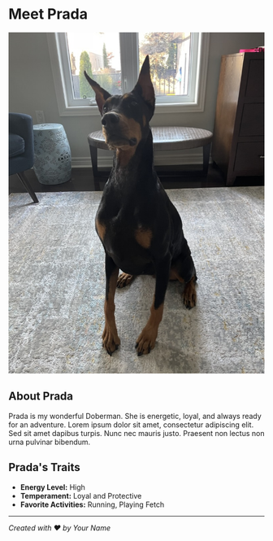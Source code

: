 
# Meet Prada

![Prada Image](<Prada image.jpeg>)

## About Prada
Prada is my wonderful Doberman. She is energetic, loyal, and always ready for an adventure. Lorem ipsum dolor sit amet, consectetur adipiscing elit. Sed sit amet dapibus turpis. Nunc nec mauris justo. Praesent non lectus non urna pulvinar bibendum.

## Prada's Traits
- **Energy Level:** High
- **Temperament:** Loyal and Protective
- **Favorite Activities:** Running, Playing Fetch

---

*Created with ❤️ by Your Name*